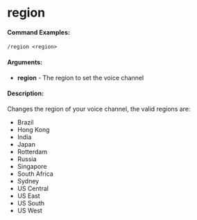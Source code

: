 # region

#### Command Examples:

```fix
/region <region>
```

#### Arguments:

- **region** - The region to set the voice channel

#### Description:

Changes the region of your voice channel, the valid regions are:

- Brazil
- Hong Kong
- India
- Japan
- Rotterdam
- Russia
- Singapore
- South Africa
- Sydney
- US Central
- US East
- US South
- US West
